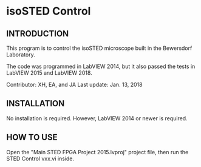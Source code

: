 # isoSTED Control

INTRODUCTION
-------------------------------------------------------------
This program is to control the isoSTED microscope built in the Bewersdorf Laboratory.

The code was programmed in LabVIEW 2014, but it also passed the tests in LabVIEW 2015 and LabVIEW 2018. 

Contributor: XH, EA, and JA 
Last update: Jan. 13, 2018

INSTALLATION
-------------------------------------------------------------
No installation is required. However, LabVIEW 2014 or newer is required.

HOW TO USE
-------------------------------------------------------------
Open the "Main STED FPGA Project 2015.lvproj" project file, then run the STED Control vxx.vi inside.
